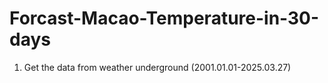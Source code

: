 # Forcast-Macao-Temperature-in-30-days
1. Get the data from weather underground (2001.01.01-2025.03.27)
